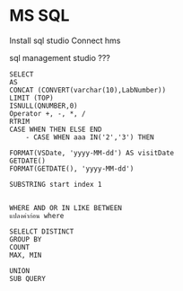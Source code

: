 # MS SQL
Install sql studio 
Connect hms

sql management studio ???
```
SELECT
AS
CONCAT (CONVERT(varchar(10),LabNumber))
LIMIT (TOP)
ISNULL(QNUMBER,0)
Operator +, -, *, /
RTRIM
CASE WHEN THEN ELSE END
	- CASE WHEN aaa IN('2','3') THEN 

FORMAT(VSDate, 'yyyy-MM-dd') AS visitDate
GETDATE()
FORMAT(GETDATE(), 'yyyy-MM-dd')

SUBSTRING start index 1


WHERE AND OR IN LIKE BETWEEN
แปลงค่าก่อน where

SELELCT DISTINCT
GROUP BY
COUNT
MAX, MIN

UNION
SUB QUERY
```
